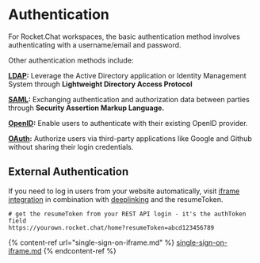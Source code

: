 # Authentication

For Rocket.Chat workspaces, the basic authentication method involves authenticating with a username/email and password.

Other authentication methods include:

[**LDAP**](../../../use-rocket.chat/workspace-administration/settings/ldap/)**:**  Leverage the Active Directory application or Identity Management System through **Lightweight Directory Access Protocol**

[**SAML**](../../../use-rocket.chat/workspace-administration/settings/saml/)**:** Exchanging authentication and authorization data between parties through **Security Assertion Markup Language.**

[**OpenID**](open-id-connect/)**:** Enable users to authenticate with their existing OpenID provider.

[**OAuth**](../../../use-rocket.chat/workspace-administration/settings/oauth/)**:** Authorize users via third-party applications like Google and Github without sharing their login credentials.

## External Authentication

If you need to log in users from your website automatically, visit [iframe integration](../../../use-rocket.chat/workspace-administration/settings/account-settings/#iframe) in combination with [deeplinking](https://developer.rocket.chat/rocket.chat/deeplink) and the resumeToken.

```
# get the resumeToken from your REST API login - it's the authToken field
https://yourown.rocket.chat/home?resumeToken=abcd123456789
```

{% content-ref url="single-sign-on-iframe.md" %}
[single-sign-on-iframe.md](single-sign-on-iframe.md)
{% endcontent-ref %}
